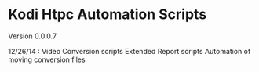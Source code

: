Kodi Htpc Automation Scripts
=============================
Version 0.0.0.7



12/26/14 :
Video Conversion scripts
Extended Report scripts
Automation of moving conversion files

			
